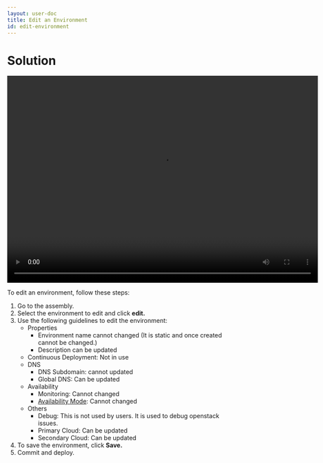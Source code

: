 ```yaml
---
layout: user-doc
title: Edit an Environment
id: edit-environment
---
```


# Solution

<video width="720" height="480" preload="metadata" controls="" class="grovo-video">
    <source src="http://videos.grovo.com/walmart-oneops-transition-0215_understand-your-environment-editing-options_4668.webm?vpv=1" type="video/webm">
    Your browser does not implement HTML5 video.
</video>

To edit an environment, follow these steps:


1. Go to the assembly.
2. Select the environment to edit and click **edit.**
3. Use the following guidelines to edit the environment:
    * Properties
        * Environment name cannot changed (It is static and once created cannot be changed.)
        * Description can be updated
    * Continuous Deployment: Not in use
    * DNS
        * DNS Subdomain: cannot updated
        * Global DNS: Can be updated
    * Availability
        * Monitoring: Cannot changed
        * <a href="/user/references/#availability-modes">Availability Mode</a>: Cannot changed
    * Others
        * Debug: This is not used by users. It is used to debug openstack issues.
        * Primary Cloud: Can be updated
        * Secondary Cloud: Can be updated
4. To save the environment, click **Save.**
5. Commit and deploy.
